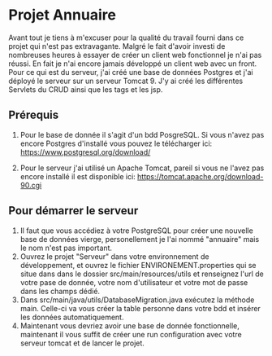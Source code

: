 # Projet Annuaire

Avant tout je tiens à m'excuser pour la qualité du travail fourni dans ce projet qui n'est pas extravagante. 
Malgré le fait d'avoir investi de nombreuses heures à essayer de créer un client web fonctionnel je n'ai pas réussi. En fait je n'ai encore jamais développé un client web avec un front.
Pour ce qui est du serveur, j'ai créé une base de données Postgres et j'ai déployé le serveur sur un serveur Tomcat 9. J'y ai créé les différentes Servlets du CRUD ainsi que les tags et les jsp.


## Prérequis ##

1. Pour le base de donnée il s'agit d'un bdd PosgreSQL. Si vous n'avez pas encore Postgres d'installé vous pouvez le télécharger ici: 
https://www.postgresql.org/download/

2. Pour le serveur j'ai utilisé un Apache Tomcat, pareil si vous ne l'avez pas encore installé il est disponible ici:
https://tomcat.apache.org/download-90.cgi

## Pour démarrer le serveur ##

1. Il faut que vous accédiez à votre PostgreSQL pour créer une nouvelle base de données vierge, personellement je l'ai nommé "annuaire" mais le nom n'est pas important.
2. Ouvrez le projet "Serveur" dans votre environnement de développement, et ouvrez le fichier ENVIRONEMENT.properties qui se situe dans dans le dossier src/main/resources/utils et renseignez l'url de votre pase de donnée, votre nom d'utilisateur et votre mot de passe dans les champs dédié.
3. Dans src/main/java/utils/DatabaseMigration.java exécutez la méthode main. Celle-ci va vous créer la table personne dans votre bdd et insérer les données automatiquement.
4. Maintenant vous devriez avoir une base de donnée fonctionnelle, maintenant il vous suffit de créer une run configuration avec votre serveur tomcat et de lancer le projet.
